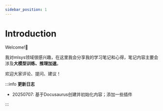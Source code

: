 ```yaml
---
sidebar_position: 1
---
```


# Introduction

Welcome!👏

我对mlsys领域很感兴趣，在这里我会分享我的学习笔记和心得，笔记内容主要会涉及**大模型训练、推理加速**。

欢迎大家评论、提问、建议！

:::info
**更新日志**

- 20250707: 基于Docusaurus创建并初始化内容；添加一些插件

:::
